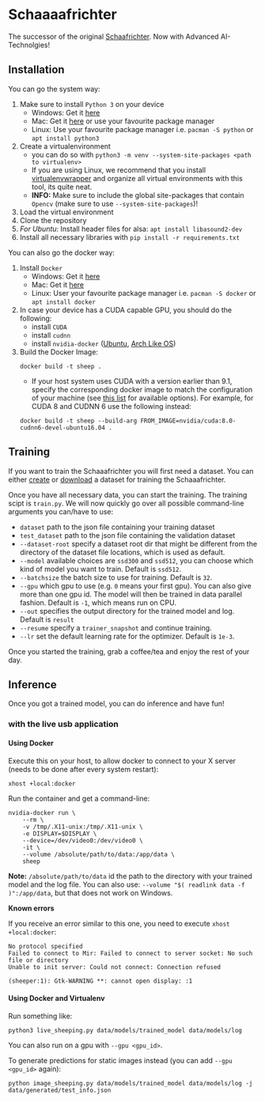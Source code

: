 # Schaaaafrichter

The successor of the original [Schaafrichter](https://github.com/Bartzi/schaafrichter).
Now with Advanced AI-Technolgies!

## Installation

You can go the system way:

1. Make sure to install `Python 3` on your device
   - Windows: Get it [here](https://www.python.org/downloads/windows/)
   - Mac: Get it [here](https://www.python.org/downloads/mac-osx/) or use
   your favourite package manager
   - Linux: Use your favourite package manager i.e. `pacman -S python` or
   `apt install python3`
3. Create a virtualenvironment
   - you can do so with `python3 -m venv --system-site-packages <path to virtualenv>`
   - If you are using Linux, we recommend that you install
   [virtualenvwrapper](https://virtualenvwrapper.readthedocs.io/en/latest/)
   and organize all virtual environments with this tool, its quite neat.
   - **INFO:** Make sure to include the global site-packages that contain `Opencv` (make sure to use `--system-site-packages`)!
4. Load the virtual environment
5. Clone the repository
6. *For Ubuntu*: Install header files for alsa: `apt install libasound2-dev`
7. Install all necessary libraries with `pip install -r requirements.txt`

You can also go the docker way:

1. Install `Docker`
   - Windows: Get it [here](https://www.docker.com/community-edition)
   - Mac: Get it [here](https://www.docker.com/community-edition)
   - Linux: User your favourite package manager i.e. `pacman -S docker`
   or `apt install docker`
2. In case your device has a CUDA capable GPU, you should do the following:
   - install `CUDA`
   - install `cudnn`
   - install `nvidia-docker` ([Ubuntu](https://gist.github.com/dsdenes/d9c66361df96bce3fca8f1414bb14bce),
  [Arch Like OS](https://aur.archlinux.org/packages/nvidia-docker2/))
3. Build the Docker Image:
   ```
   docker build -t sheep .
   ```
   - If your host system uses CUDA with a version earlier than 9.1, specify the corresponding docker image to match the configuration of your machine (see [this list](https://hub.docker.com/r/nvidia/cuda/) for available options).
   For example, for CUDA 8 and CUDNN 6 use the following instead:
   ```
   docker build -t sheep --build-arg FROM_IMAGE=nvidia/cuda:8.0-cudnn6-devel-ubuntu16.04 .
   ```

## Training

If you want to train the Schaaafrichter you will first need a dataset.
You can either [create](generation/README.md) or [download](data/README.md)
a dataset for training the Schaaafrichter.

Once you have all necessary data, you can start the training.
The training scipt is `train.py`.
We will now quickly go over all possible command-line arguments you can/have to use:
- `dataset` path to the json file containing your training dataset
- `test_dataset` path to the json file containing the validation dataset
- `--dataset-root` specify a dataset root dir that might be different from the directory of the dataset file locations, which is used as default.
- `--model` available choices are `ssd300` and `ssd512`, you can choose which kind of model you want to train. Default is `ssd512`.
- `--batchsize` the batch size to use for training. Default is `32`.
- `--gpu` which gpu to use (e.g. `0` means your first gpu). You can also give more than one gpu id. The model will then be trained in data parallel fashion. Default is `-1`, which means run on CPU.
- `--out` specifies the output directory for the trained model and log. Default is `result`
- `--resume` specify a `trainer_snapshot` and continue training.
- `--lr` set the default learning rate for the optimizer. Default is `1e-3`.

Once you started the training, grab a coffee/tea and enjoy the rest of your day.


## Inference

Once you got a trained model, you can do inference and have fun!

### with the live usb application

#### Using Docker
Execute this on your host, to allow docker to connect to your X server (needs to be done after every system restart):
```
xhost +local:docker
```

Run the container and get a command-line:
```
nvidia-docker run \
    --rm \
    -v /tmp/.X11-unix:/tmp/.X11-unix \
    -e DISPLAY=$DISPLAY \
    --device=/dev/video0:/dev/video0 \
    -it \
    --volume /absolute/path/to/data:/app/data \
    sheep
```
**Note:** `/absolute/path/to/data` id the path to the directory with your trained model and the log file.
You can also use: `--volume "$( readlink data -f )":/app/data`, but that does not work on Windows.


**Known errors**

If you receive an error similar to this one, you need to execute `xhost +local:docker`:
```
No protocol specified
Failed to connect to Mir: Failed to connect to server socket: No such file or directory
Unable to init server: Could not connect: Connection refused

(sheeper:1): Gtk-WARNING **: cannot open display: :1
```

#### Using Docker and Virtualenv

Run something like:
```
python3 live_sheeping.py data/models/trained_model data/models/log
```
You can also run on a gpu with `--gpu <gpu_id>`.

To generate predictions for static images instead (you can add `--gpu <gpu_id>` again):

`python image_sheeping.py data/models/trained_model data/models/log -j data/generated/test_info.json`
